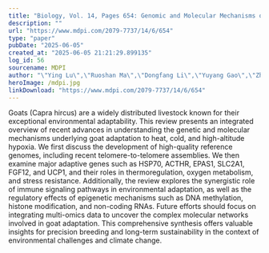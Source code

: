 ```yaml
---
title: "Biology, Vol. 14, Pages 654: Genomic and Molecular Mechanisms of Goat Environmental Adaptation"
description: ""
url: "https://www.mdpi.com/2079-7737/14/6/654"
type: "paper"
pubDate: "2025-06-05"
created_at: "2025-06-05 21:21:29.899135"
log_id: 56
sourcename: MDPI
author: "\"Ying Lu\",\"Ruoshan Ma\",\"Dongfang Li\",\"Yuyang Gao\",\"Zhengmei Sheng\",\"Jinpeng Shi\",\"Yilong Peng\",\"Zhengdong Gao\",\"Weidong Deng\",\"Xiaoming He\""
heroImage: /mdpi.jpg
linkDownload: "https://www.mdpi.com/2079-7737/14/6/654"
---
```


Goats (Capra hircus) are a widely distributed livestock known for their exceptional environmental adaptability. This review presents an integrated overview of recent advances in understanding the genetic and molecular mechanisms underlying goat adaptation to heat, cold, and high-altitude hypoxia. We first discuss the development of high-quality reference genomes, including recent telomere-to-telomere assemblies. We then examine major adaptive genes such as HSP70, ACTHR, EPAS1, SLC2A1, FGF12, and UCP1, and their roles in thermoregulation, oxygen metabolism, and stress resistance. Additionally, the review explores the synergistic role of immune signaling pathways in environmental adaptation, as well as the regulatory effects of epigenetic mechanisms such as DNA methylation, histone modification, and non-coding RNAs. Future efforts should focus on integrating multi-omics data to uncover the complex molecular networks involved in goat adaptation. This comprehensive synthesis offers valuable insights for precision breeding and long-term sustainability in the context of environmental challenges and climate change.
